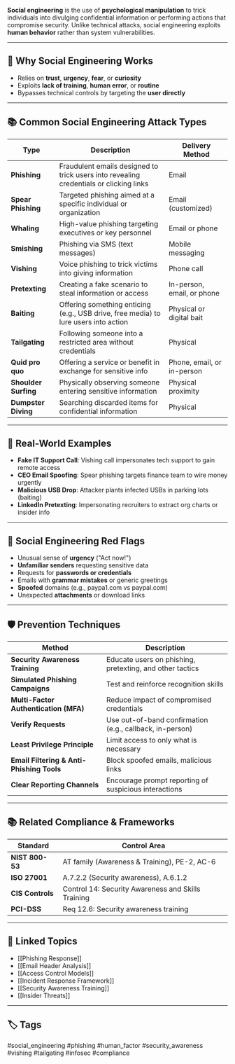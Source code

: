 **Social engineering** is the use of **psychological manipulation** to trick individuals into divulging confidential information or performing actions that compromise security. Unlike technical attacks, social engineering exploits **human behavior** rather than system vulnerabilities.

---

## 🎯 Why Social Engineering Works

- Relies on **trust**, **urgency**, **fear**, or **curiosity**
- Exploits **lack of training**, **human error**, or **routine**
- Bypasses technical controls by targeting the **user directly**

---

## 📚 Common Social Engineering Attack Types

| Type             | Description                                                                          | Delivery Method                 |
|------------------|--------------------------------------------------------------------------------------|----------------------------------|
| **Phishing**      | Fraudulent emails designed to trick users into revealing credentials or clicking links | Email                            |
| **Spear Phishing**| Targeted phishing aimed at a specific individual or organization                    | Email (customized)               |
| **Whaling**       | High-value phishing targeting executives or key personnel                           | Email or phone                   |
| **Smishing**      | Phishing via SMS (text messages)                                                     | Mobile messaging                  |
| **Vishing**       | Voice phishing to trick victims into giving information                             | Phone call                       |
| **Pretexting**    | Creating a fake scenario to steal information or access                             | In-person, email, or phone       |
| **Baiting**       | Offering something enticing (e.g., USB drive, free media) to lure users into action | Physical or digital bait         |
| **Tailgating**    | Following someone into a restricted area without credentials                        | Physical                         |
| **Quid pro quo**  | Offering a service or benefit in exchange for sensitive info                        | Phone, email, or in-person       |
| **Shoulder Surfing** | Physically observing someone entering sensitive information                    | Physical proximity               |
| **Dumpster Diving**| Searching discarded items for confidential information                             | Physical                         |

---

## 🧠 Real-World Examples

- **Fake IT Support Call**: Vishing call impersonates tech support to gain remote access  
- **CEO Email Spoofing**: Spear phishing targets finance team to wire money urgently  
- **Malicious USB Drop**: Attacker plants infected USBs in parking lots (baiting)  
- **LinkedIn Pretexting**: Impersonating recruiters to extract org charts or insider info  

---

## 🧪 Social Engineering Red Flags

- Unusual sense of **urgency** ("Act now!")  
- **Unfamiliar senders** requesting sensitive data  
- Requests for **passwords or credentials**  
- Emails with **grammar mistakes** or generic greetings  
- **Spoofed** domains (e.g., paypa1.com vs paypal.com)  
- Unexpected **attachments** or download links  

---

## 🛡️ Prevention Techniques

| Method                          | Description                                                |
|---------------------------------|------------------------------------------------------------|
| **Security Awareness Training** | Educate users on phishing, pretexting, and other tactics   |
| **Simulated Phishing Campaigns**| Test and reinforce recognition skills                      |
| **Multi-Factor Authentication (MFA)** | Reduce impact of compromised credentials           |
| **Verify Requests**             | Use out-of-band confirmation (e.g., callback, in-person)   |
| **Least Privilege Principle**   | Limit access to only what is necessary                     |
| **Email Filtering & Anti-Phishing Tools** | Block spoofed emails, malicious links             |
| **Clear Reporting Channels**    | Encourage prompt reporting of suspicious interactions       |

---

## 📚 Related Compliance & Frameworks

| Standard       | Control Area                                 |
|----------------|-----------------------------------------------|
| **NIST 800-53**| AT family (Awareness & Training), PE-2, AC-6 |
| **ISO 27001**  | A.7.2.2 (Security awareness), A.6.1.2         |
| **CIS Controls**| Control 14: Security Awareness and Skills Training |
| **PCI-DSS**    | Req 12.6: Security awareness training         |

---

## 🔗 Linked Topics

- [[Phishing Response]]
- [[Email Header Analysis]]
- [[Access Control Models]]
- [[Incident Response Framework]]
- [[Security Awareness Training]]
- [[Insider Threats]]

---

## 🏷 Tags

#social_engineering #phishing #human_factor #security_awareness #vishing #tailgating #infosec #compliance
